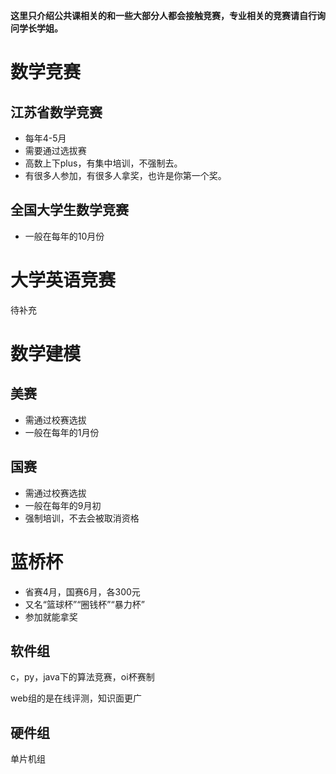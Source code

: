 
**这里只介绍公共课相关的和一些大部分人都会接触竞赛，专业相关的竞赛请自行询问学长学姐。**


# 数学竞赛

## 江苏省数学竞赛

- 每年4-5月
- 需要通过选拔赛
- 高数上下plus，有集中培训，不强制去。
- 有很多人参加，有很多人拿奖，也许是你第一个奖。


## 全国大学生数学竞赛

- 一般在每年的10月份


# 大学英语竞赛

待补充

# 数学建模

## 美赛

- 需通过校赛选拔
- 一般在每年的1月份

## 国赛

- 需通过校赛选拔
- 一般在每年的9月初
- 强制培训，不去会被取消资格

# 蓝桥杯

- 省赛4月，国赛6月，各300元
- 又名“篮球杯”“圈钱杯”“暴力杯”
- 参加就能拿奖

## 软件组

c，py，java下的算法竞赛，oi杯赛制

web组的是在线评测，知识面更广

## 硬件组

单片机组
